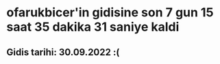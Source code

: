 # ofarukbicer'in gidisine son 7 gun 15 saat 35 dakika 31 saniye kaldi

## Gidis tarihi: 30.09.2022 :(
